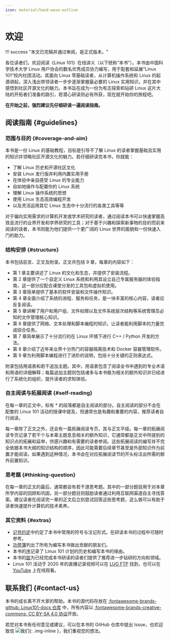 ```yaml
---
icon: material/hand-wave-outline
---
```


# 欢迎

!!! success "本文已完稿并通过审阅，是正式版本。"

各位读者们，欢迎阅读《Linux 101》在线讲义（以下统称“本书”）。本书由中国科学技术大学 Linux 用户协会的数名优秀成员协力编写，用于配套和延展“Linux 101”校内社团活动。其面向 Linux 零基础读者，从计算机操作系统和 Linux 的起源讲起，深入浅出带领读者一步步逐渐掌握最必要的 Linux 实用知识，并在其中感悟到社区开源文化的魅力。本书旨在成为一份为有志探索和钻研 Linux 这片大陆的开拓者们准备的路引，若潜心研读则必有所获，现在就开始你的旅程吧。

**在开始之前，强烈建议先仔细研读一遍阅读指南。**

## 阅读指南 {#guidelines}

### 范围与目的 {#coverage-and-aim}

本书是一份 Linux 的基础教程，目标是引导不了解 Linux 的读者掌握基础且实用的知识并领略社区开源文化的魅力。若仔细研读完本书，你就能：

-   了解 Linux 历史和开源社区文化
-   安装 Linux 发行版并利用内置实用手册
-   在体验中亲自感受 Linux 的专业能力
-   自如地操作与配置你的 Linux 系统
-   理解 Linux 操作系统的思想
-   使用 Linux 生态高效编程开发
-   以及灵活运用其它 Linux 生态中十分流行的各类工具等等

对于偏向实用需求的计算机开发或学术研究的读者，通过阅读本书可以快速掌握高效且流行的业界开发和学界研究的工具；对于基于兴趣和探索新事物的目的而前来阅读的读者，本书则能为他们提供一个更广阔的 Linux 世界的面貌和一份快速入门的助力。

### 结构安排 {#structure}

本书包括前言、正文及附录。正文共包括 9 章，每章的内容如下：

-   第 1 章主要讲述了 Linux 的文化和生态，并提供了安装流程。
-   第 2 章提供了一个自定义 Linux 系统和利用其设立自己专属服务器的体验指南，这一部分应配合课堂分发的工具包和虚拟机使用。
-   第 3 章简单提供了基本的软件安装和文件操作知识。
-   第 4 章全面介绍了系统的进程、服务和任务，是一块丰富的核心内容，读者应反复阅读。
-   第 5 章讲解了用户和用户组、文件权限以及文件系统层次结构等系统管理员必知的文件管理核心知识。
-   第 6 章提供了网络、文本处理和脚本编程的知识，让读者能利用脚本的力量完成综合任务。
-   第 7 章简单展示了十分流行的在 Linux 环境下进行 C++ / Python 开发的方法。
-   第 8 章介绍了近年来业界十分热门的容器隔离技术和 Docker 容器管理软件。
-   第 9 章为利用脚本编程进行了进阶的说明，包括十分关键的正则表达式。

附录包括用语表和若干追加主题。其中，用语表包含了阅读全书中遇到的专业术语和用语的详细解释；每篇追加主题则包括诸多与本书极为相关的额外知识并已经进行了系统化的组织，提升读者的求知体验。

### 自主阅读与拓展阅读 {#self-reading}

在每一章的正文中，标有 \* 的段落都是自主阅读的部分。自主阅读的部分不会在配套的 Linux 101 活动的授课中提及，但通常也是有趣和重要的内容，推荐读者自行阅读。

每一章除了正文之外，还会有一篇拓展阅读专页，其与正文平级。每一章的拓展阅读专页记录了若干个与本章主题息息相关的额外知识，它通常都是正文中所提到的知识点的拓展和延申，供感兴趣和有需要的读者参阅。这些拓展阅读的编写并不完全依据本书大纲的知识结构的顺序，因此可能需要后续章节甚至是外部知识作为前置才能阅读。如果遇到这种情况，本书会在对应拓展阅读节的开头标注出所需的额外前置知识。

### 思考题 {#thinking-question}

在每一章的正文的最后，通常都会有若干道思考题。其中的一部分题目用于对本章所学内容的回顾和巩固，另一部分题目则鼓励读者通过利用互联网渠道自主寻找答案。建议读者在阅读完一章的正文后立刻尝试回答这些思考题，这么做可以有助于读者快速提升计算机的技术素养。

### 其它资料 {#extras}

-   [记号约定](notations.md)中约定了本书中常用的符号与注记形式。在研读本书的过程中可随时参考。
-   [功劳簿](credits.md)列出了所有为编写本书做出贡献的朋友们。
-   本书的[序](preface.md)记录了 Linux 101 计划的历史和编写本书的缘由。
-   本书的[跋](postface.md)为已经完成本书研读的读者们提供了推荐进一步钻研的方向和领域。
-   Linux 101 活动于 2020 年的直播记录视频可以在 [LUG FTP](https://ftp.lug.ustc.edu.cn/101/videos) 找到，也可以在 [YouTube](https://www.youtube.com/playlist?list=PLkqsPhn1XtD2h_o5-lY3exDRXtKBiKwkk) 上在线观看。

## 联系我们 {#contact-us}

本书的成长离不开大家的帮助。本书的源代码存放在 [:fontawesome-brands-github: Linux101-docs 仓库](https://github.com/ustclug/Linux101-docs) 中，所有内容以 [:fontawesome-brands-creative-commons: CC BY-SA 4.0 协议](https://creativecommons.org/licenses/by-sa/4.0/)开放。

若您对本书有任何意见或建议，可以在本书的 GitHub 仓库中提出 Issue，也欢迎致信 ![我们](https://lug.ustc.edu.cn/static/email.png){: .img-inline }，我们重视您的想法。
